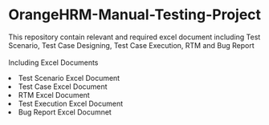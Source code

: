 # OrangeHRM-Manual-Testing-Project

This repository contain relevant and required excel document including Test Scenario, Test Case Designing, Test Case Execution, RTM and Bug Report
<br> 
<br>
Including Excel Documents 
<li>Test Scenario Excel Document </li>
<li>Test Case Excel Document </li>
<li>RTM Excel Document </li>
<li>Test Execution Excel Document </li>
<li>Bug Report Excel Documnet </li>
